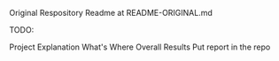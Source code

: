 Original Respository Readme at README-ORIGINAL.md

TODO:

Project Explanation
What's Where
Overall Results
Put report in the repo
